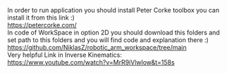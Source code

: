 In order to run application you should install Peter Corke toolbox you can install it from this link :)<br>
https://petercorke.com/<br>
In code of WorkSpace in option 2D you should download this folders and set path to this folders and you will find code and explanation there :) <br>
https://github.com/NiklasZ/robotic_arm_workspace/tree/main<br>
Very helpful Link in Inverse Kinematics:<br>
https://www.youtube.com/watch?v=MrR9iVlwlow&t=158s<br>

